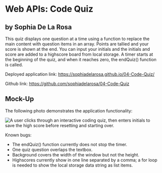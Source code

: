 # Web APIs: Code Quiz

## by Sophia De La Rosa

This quiz displays one question at a time using a function to replace the main content with question items in an array. Points are tallied and your score is shown at the end. You can input your initials and the initials and score are added to a highscore board from local storage. A timer starts at the beginning of the quiz, and when it reaches zero, the endQuiz() function is called.

Deployed application link: https://sophiadelarosa.github.io/04-Code-Quiz/

Github link: https://github.com/sophiadelarosa/04-Code-Quiz

## Mock-Up

The following photo demonstrates the application functionality:

![A user clicks through an interactive coding quiz, then enters initials to save the high score before resetting and starting over.](./assets/images/codequiz.png)

Known bugs:
* The endQuiz() function currently does not stop the timer.
* One quiz question overlaps the textbox.
* Background covers the width of the window but not the height.
* Highscores currently show in one line separated by a comma; a for loop is needed to show the local storage data string as list items.
